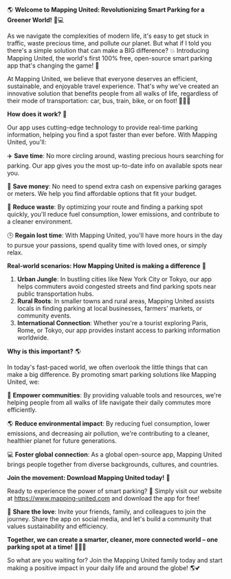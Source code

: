 🌎 **Welcome to Mapping United: Revolutionizing Smart Parking for a Greener World!** 🚗💻

As we navigate the complexities of modern life, it's easy to get stuck in traffic, waste precious time, and pollute our planet. But what if I told you there's a simple solution that can make a BIG difference? 💥 Introducing Mapping United, the world's first 100% free, open-source smart parking app that's changing the game! 🚀

At Mapping United, we believe that everyone deserves an efficient, sustainable, and enjoyable travel experience. That's why we've created an innovative solution that benefits people from all walks of life, regardless of their mode of transportation: car, bus, train, bike, or on foot! 👣🚌💨

**How does it work?** 🤔

Our app uses cutting-edge technology to provide real-time parking information, helping you find a spot faster than ever before. With Mapping United, you'll:

✈️ **Save time**: No more circling around, wasting precious hours searching for parking. Our app gives you the most up-to-date info on available spots near you.

💸 **Save money**: No need to spend extra cash on expensive parking garages or meters. We help you find affordable options that fit your budget.

🌟 **Reduce waste**: By optimizing your route and finding a parking spot quickly, you'll reduce fuel consumption, lower emissions, and contribute to a cleaner environment.

🕒️ **Regain lost time**: With Mapping United, you'll have more hours in the day to pursue your passions, spend quality time with loved ones, or simply relax.

**Real-world scenarios: How Mapping United is making a difference** 🌆

1. **Urban Jungle**: In bustling cities like New York City or Tokyo, our app helps commuters avoid congested streets and find parking spots near public transportation hubs.
2. **Rural Roots**: In smaller towns and rural areas, Mapping United assists locals in finding parking at local businesses, farmers' markets, or community events.
3. **International Connection**: Whether you're a tourist exploring Paris, Rome, or Tokyo, our app provides instant access to parking information worldwide.

**Why is this important?** 🌎

In today's fast-paced world, we often overlook the little things that can make a big difference. By promoting smart parking solutions like Mapping United, we:

🌟 **Empower communities**: By providing valuable tools and resources, we're helping people from all walks of life navigate their daily commutes more efficiently.

🌎 **Reduce environmental impact**: By reducing fuel consumption, lower emissions, and decreasing air pollution, we're contributing to a cleaner, healthier planet for future generations.

💻 **Foster global connection**: As a global open-source app, Mapping United brings people together from diverse backgrounds, cultures, and countries.

**Join the movement: Download Mapping United today!** 📲

Ready to experience the power of smart parking? 💪 Simply visit our website at https://www.mapping-united.com and download the app for free!

📨 **Share the love**: Invite your friends, family, and colleagues to join the journey. Share the app on social media, and let's build a community that values sustainability and efficiency.

**Together, we can create a smarter, cleaner, more connected world – one parking spot at a time!** 🌟🚀💥

So what are you waiting for? Join the Mapping United family today and start making a positive impact in your daily life and around the globe! 🌎💕